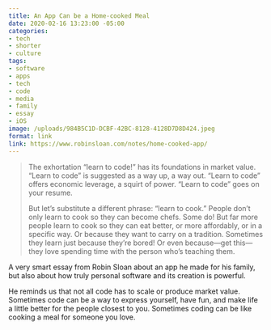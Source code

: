 ```yaml
---
title: An App Can be a Home-cooked Meal
date: 2020-02-16 13:23:00 -05:00
categories:
- tech
- shorter
- culture
tags:
- software
- apps
- tech
- code
- media
- family
- essay
- iOS
image: /uploads/984B5C1D-DCBF-42BC-8128-4128D7D8D424.jpeg
format: link
link: https://www.robinsloan.com/notes/home-cooked-app/
---
```


> The exhortation “learn to code!” has its foundations in market value. “Learn to code” is suggested as a way up, a way out. “Learn to code” offers economic leverage, a squirt of power. “Learn to code” goes on your resume.
> 
> But let’s substitute a different phrase: “learn to cook.” People don’t only learn to cook so they can become chefs. Some do! But far more people learn to cook so they can eat better, or more affordably, or in a specific way. Or because they want to carry on a tradition. Sometimes they learn just because they’re bored! Or even because—get this—they love spending time with the person who’s teaching them.

A very smart essay from Robin Sloan about an app he made for his family, but also about how truly personal software and its creation is powerful. 

He reminds us that not all code has to scale or produce market value. Sometimes code can be a way to express yourself, have fun, and make life a little better for the people closest to you. Sometimes coding can be like cooking a meal for someone you love.